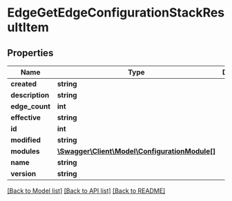 # EdgeGetEdgeConfigurationStackResultItem

## Properties
Name | Type | Description | Notes
------------ | ------------- | ------------- | -------------
**created** | **string** |  | [optional] 
**description** | **string** |  | [optional] 
**edge_count** | **int** |  | [optional] 
**effective** | **string** |  | [optional] 
**id** | **int** |  | [optional] 
**modified** | **string** |  | [optional] 
**modules** | [**\Swagger\Client\Model\ConfigurationModule[]**](ConfigurationModule.md) |  | [optional] 
**name** | **string** |  | [optional] 
**version** | **string** |  | [optional] 

[[Back to Model list]](../README.md#documentation-for-models) [[Back to API list]](../README.md#documentation-for-api-endpoints) [[Back to README]](../README.md)


